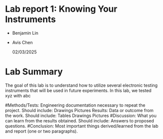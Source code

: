 # Lab report 1: Knowing Your Instruments

* Benjamin Lin
* Avis Chen

  02/03/2025

# Lab Summary
The goal of this lab is to understand how to utilize several electronic testing instruments that will be used in future experiments. In this lab, we tested xyz with abc

#Methods/Tests: Engineering documentation necessary to repeat the project. Should include:
Drawings
Pictures
Results: Data or outcome from the work. Should include:
Tables
Drawings
Pictures
#Discussion: What you can learn from the results obtained. Should include:
Answers to proposed questions.
#Conclusion: Most important things derived/learned from the lab and report (one or two paragraphs).
